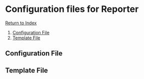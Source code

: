 # Configuration files for Reporter
[Return to Index](README.md)

1. [Configuration File](#configuration-file)
1. [Template File](#template-file)

## Configuration File

## Template File
